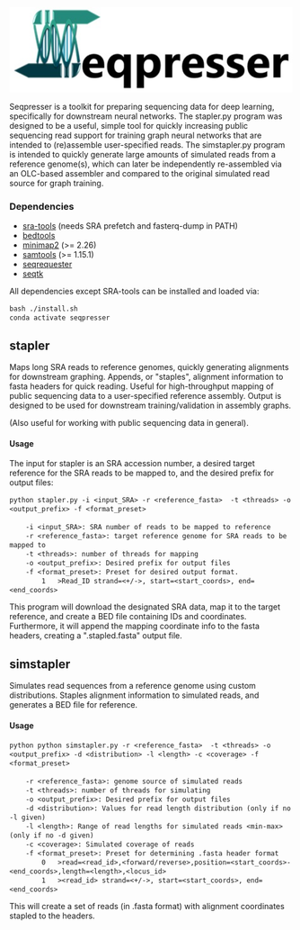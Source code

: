 <p align="left">
  <img src="misc/seqp.jpg" width="600" title="seqp_logo">
</p>
Seqpresser is a toolkit for preparing sequencing data for deep learning, specifically for downstream neural networks.  
The stapler.py program was designed to be a useful, simple tool for quickly increasing public sequencing read support 
for training graph neural networks that are intended to (re)assemble user-specified reads.  The simstapler.py program is 
intended to quickly generate large amounts of simulated reads from a reference genome(s), which can later be independently 
re-assembled via an OLC-based assembler and compared to the original simulated read source for graph training.

### Dependencies
- [sra-tools](https://github.com/ncbi/sra-tools) (needs SRA  prefetch and fasterq-dump in PATH)
- [bedtools](https://github.com/arq5x/bedtools2)
- [minimap2](https://github.com/lh3/minimap2) (>= 2.26)
- [samtools](https://github.com/samtools/samtools) (>= 1.15.1)
- [seqrequester](https://github.com/marbl/seqrequester)
- [seqtk](https://github.com/lh3/seqtk)

All dependencies except SRA-tools can be installed and loaded via:
```
bash ./install.sh
conda activate seqpresser
```

## stapler 
Maps long SRA reads to reference genomes, quickly generating alignments for downstream graphing.  Appends, or "staples", alignment information to fasta headers for quick reading.
Useful for high-throughput mapping of public sequencing data to a user-specified reference assembly.  Output is designed to
be used for downstream training/validation in assembly graphs.

(Also useful for working with public sequencing data in general).

#### Usage

The input for stapler is an SRA accession number, a desired target reference for the SRA reads to be mapped to,
and the desired prefix for output files:

```
python stapler.py -i <input_SRA> -r <reference_fasta>  -t <threads> -o <output_prefix> -f <format_preset>

	-i <input_SRA>: SRA number of reads to be mapped to reference
	-r <reference_fasta>: target reference genome for SRA reads to be mapped to
	-t <threads>: number of threads for mapping
	-o <output_prefix>: Desired prefix for output files
	-f <format_preset>: Preset for desired output format.
		1	>Read_ID strand=<+/->, start=<start_coords>, end=<end_coords> 
```

This program will download the designated SRA data, map it to the target reference, and create a BED file containing
IDs and coordinates.  Furthermore, it will append the mapping coordinate info to the fasta headers, creating a 
".stapled.fasta" output file.


## simstapler
Simulates read sequences from a reference genome using custom distributions. Staples alignment information to simulated reads, and generates a BED file for reference.

#### Usage

```
python python simstapler.py -r <reference_fasta>  -t <threads> -o <output_prefix> -d <distribution> -l <length> -c <coverage> -f <format_preset>

	-r <reference_fasta>: genome source of simulated reads
	-t <threads>: number of threads for simulating
	-o <output_prefix>: Desired prefix for output files
	-d <distribution>: Values for read length distribution (only if no -l given)
	-l <length>: Range of read lengths for simulated reads <min-max> (only if no -d given)
	-c <coverage>: Simulated coverage of reads
	-f <format_preset>: Preset for determining .fasta header format
		0	>read=<read_id>,<forward/reverse>,position=<start_coords>-<end_coords>,length=<length>,<locus_id>
		1	><read_id> strand=<+/->, start=<start_coords>, end=<end_coords>
```

This will create a set of reads (in .fasta format) with alignment coordinates stapled to the headers.



